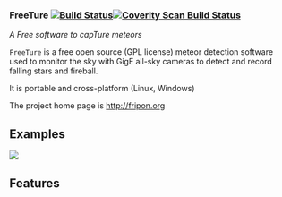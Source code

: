 ### FreeTure [![Build Status](https://travis-ci.org/fripon/freeture.svg?branch=master)](https://travis-ci.org/fripon/freeture)[![Coverity Scan Build Status](https://scan.coverity.com/projects/6030/badge.svg)](https://scan.coverity.com/projects/6030 "Coverity Badge")

*A Free software to capTure meteors*

`FreeTure` is a free open source (GPL license) meteor detection software used to monitor the sky with GigE all-sky cameras to detect and record falling stars and fireball.

It is portable and cross-platform (Linux, Windows)

The project home page is http://fripon.org

Examples
--------

![](https://raw.githubusercontent.com/fripon/freeture/master/data/gretz_armainvilliers-fireball-20141229.jpg)

Features
--------
